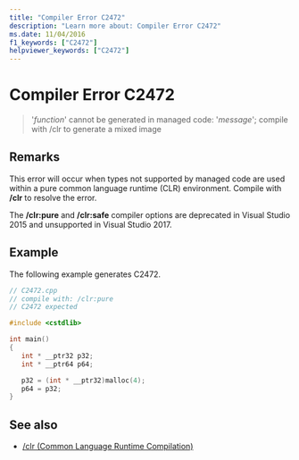 ```yaml
---
title: "Compiler Error C2472"
description: "Learn more about: Compiler Error C2472"
ms.date: 11/04/2016
f1_keywords: ["C2472"]
helpviewer_keywords: ["C2472"]
---
```

# Compiler Error C2472

> '*function*' cannot be generated in managed code: '*message*'; compile with /clr to generate a mixed image

## Remarks

This error will occur when types not supported by managed code are used within a pure common language runtime (CLR) environment. Compile with **/clr** to resolve the error.

The **/clr:pure** and **/clr:safe** compiler options are deprecated in Visual Studio 2015 and unsupported in Visual Studio 2017.

## Example

The following example generates C2472.

```cpp
// C2472.cpp
// compile with: /clr:pure
// C2472 expected

#include <cstdlib>

int main()
{
   int * __ptr32 p32;
   int * __ptr64 p64;

   p32 = (int * __ptr32)malloc(4);
   p64 = p32;
}
```

## See also

- [/clr (Common Language Runtime Compilation)](../../build/reference/clr-common-language-runtime-compilation.md)
